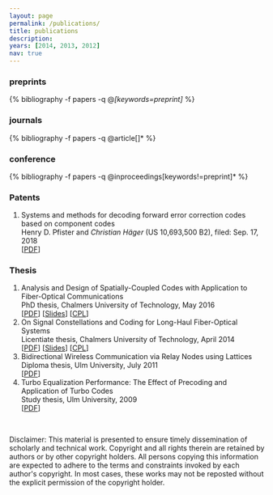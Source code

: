 ```yaml
---
layout: page
permalink: /publications/
title: publications
description: 
years: [2014, 2013, 2012]
nav: true
---
```


<div class="publications">

<h3>preprints</h3>

{% bibliography -f papers -q @*[keywords=preprint]* %}

<h3>journals</h3>

{% bibliography -f papers -q @article[]* %}

<h3>conference</h3>

{% bibliography -f papers -q @inproceedings[keywords!=preprint]* %}

<h3>Patents</h3>

<ol class="bibliography">
<li><div class="title">Systems and methods for decoding forward error correction codes based on component codes</div>
<div class="author">
Henry D. Pfister and <em>Christian Häger</em> (US 10,693,500 B2), filed: Sep. 17, 2018
</div>
<div class="title">
[<a href="https://patents.google.com/patent/US10693500B2/en" target="_blank">PDF</a>]
</div>
</li>
</ol>

<h3>Thesis</h3>

<ol class="bibliography">
<li><div class="title">Analysis and Design of Spatially-Coupled Codes with Application to Fiber-Optical Communications</div>
PhD thesis, Chalmers University of Technology, May 2016
<div class="title">
[<a href="/assets/pdf/haeger_phd_thesis.pdf" target="_blank">PDF</a>]
[<a href="/assets/pdf/haeger_phd_seminar.pdf" target="_blank">Slides</a>]
[<a href="https://research.chalmers.se/publication/234952" target="_blank">CPL</a>]
</div>
</li>
<li><div class="title">On Signal Constellations and Coding for Long-Haul Fiber-Optical Systems </div>
Licentiate thesis, Chalmers University of Technology, April 2014
<div class="title">
[<a href="/assets/pdf/haeger_licentiate_thesis.pdf" target="_blank">PDF</a>]
[<a href="/assets/pdf/haeger_licentiate_seminar.pdf" target="_blank">Slides</a>]
[<a href="https://research.chalmers.se/publication/196845" target="_blank">CPL</a>]
</div>
</li>
<li><div class="title">Bidirectional Wireless Communication via Relay Nodes using Lattices</div>
Diploma thesis, Ulm University, July 2011
<div class="title">
[<a href="/assets/pdf/haeger_diploma_thesis.pdf" target="_blank">PDF</a>]
</div>
</li>
<li><div class="title">Turbo Equalization Performance: The Effect of Precoding and Application of Turbo Codes</div>
Study thesis, Ulm University, 2009
<div class="title">
[<a href="/assets/pdf/haeger_study_thesis.pdf" target="_blank">PDF</a>]
</div>
</li>
</ol>

</div>

<br>

Disclaimer: This material is presented to ensure timely dissemination of scholarly and technical work. Copyright and all rights therein are retained by authors or by other copyright holders. All persons copying this information are expected to adhere to the terms and constraints invoked by each author's copyright. In most cases, these works may not be reposted without the explicit permission of the copyright holder.


